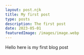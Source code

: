 ```yaml
---
layout: post.njk
title: My first post
type: posts
description: The first post
date: 2023-05-01
featuredImage: /images/image.webp
---
```


<p>Hello here is my first blog post<p>
